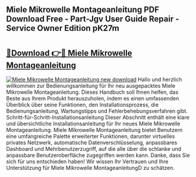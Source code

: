 ## Miele Mikrowelle Montageanleitung PDF Download Free - Part-Jgv User Guide Repair - Service Owner Edition pK27m

# <h2><a href="http://df6sm3.blite.top/?on=Miele+Mikrowelle+Montageanleitung">🔗Download 👉🔴 Miele Mikrowelle Montageanleitung</a></h2>

[![Miele Mikrowelle Montageanleitung new download](https://i.imgur.com/lujVjoI.png)](http://df6sm3.blite.top/?on=Miele+Mikrowelle+Montageanleitung)
Hallo und herzlich willkommen zur Bedienungsanleitung für Ihr neu ausgepacktes Miele Mikrowelle Montageanleitung. Dieses Handbuch soll Ihnen helfen, das Beste aus Ihrem Produkt herauszuholen, indem es einen umfassenden Überblick über seine Funktionen, den Installationsprozess, die Bedienungsanleitung, Wartungstipps und Fehlerbehebungsverfahren gibt. Schritt-für-Schritt-Installationsanleitung Dieser Abschnitt enthält eine klare und übersichtliche Installationsanleitung für Ihr neues Miele Mikrowelle Montageanleitung. Miele Mikrowelle Montageanleitung bietet Benutzern eine umfangreiche Palette erweiterter Funktionen, darunter virtuelles privates Netzwerk, automatische Datenverschlüsselung, anpassbares Dashboard und Mehrbenutzerzugriff, auf die alle über die schlanke und anpassbare Benutzeroberfläche zugegriffen werden kann. Danke, dass Sie sich für uns entschieden haben! Wir wissen Ihr Vertrauen und Ihre Unterstützung für Miele Mikrowelle MontageanleitungD zu schätzen.
